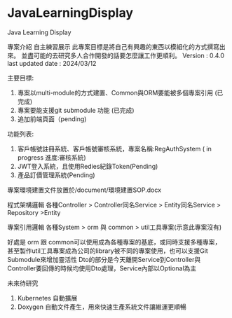 # JavaLearningDisplay
Java Learning Display

專案介紹
自主練習展示
此專案目標是將自己有興趣的東西以模組化的方式撰寫出來。
並盡可能的去研究多人合作開發的話要怎麼讓工作更順利。
Version : 0.4.0
last updated date : 2024/03/12


主要目標:
1. 專案以multi-module的方式建置、Common與ORM要能被多個專案引用 (已完成)
2. 專案要能支援git submodule 功能 (已完成)
3. 追加前端頁面（pending)

功能列表:
1. 客戶帳號註冊系統、客戶帳號審核系統，專案名稱:RegAuthSystem  ( in progress 進度:審核系統)
2. JWT登入系統，且使用Redies紀錄Token(Pending)
3. 產品訂價管理系統(Pending)



專案環境建置文件放置於/document/環境建置SOP.docx


程式架構邏輯
各種Controller > Controller同名Service > Entity同名Service > Repository >Entity

專案引用邏輯
各種System > orm 與 common > util工具專案(示意此專案沒有)

好處是 orm 跟 common可以使用成為各種專案的基底，或同時支援多種專案，
甚至製作util工具專案成為公司的library被不同的專案使用，也可以支援Git Submodule來增加靈活性
Dto的部分是今天離開Service到Controller與 Controller要回傳的時候均使用Dto處理，Service內部以Optional<Entity>為主


未來待研究
1. Kubernetes 自動擴展
2. Doxygen 自動文件產生，用來快速生產系統文件讓維運更順暢



